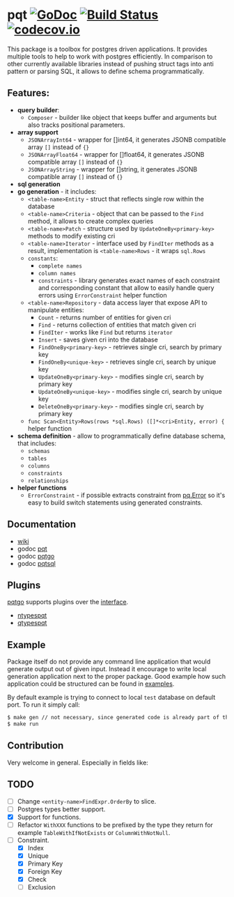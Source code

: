 # pqt [![GoDoc](https://godoc.org/github.com/piotrkowalczuk/pqt?status.svg)](http://godoc.org/github.com/piotrkowalczuk/pqt)&nbsp;[![Build Status](https://travis-ci.org/piotrkowalczuk/pqt.svg)](https://travis-ci.org/piotrkowalczuk/pqt)&nbsp;[![codecov.io](https://codecov.io/github/piotrkowalczuk/pqt/coverage.svg?branch=master)](https://codecov.io/github/piotrkowalczuk/pqt?branch=master)

This package is a toolbox for postgres driven applications.
It provides multiple tools to help to work with postgres efficiently.
In comparison to other currently available libraries instead of pushing struct tags into anti pattern or parsing SQL, it allows to define schema programmatically.

## Features:

- __query builder__:
	- `Composer` - builder like object that keeps buffer and arguments but also tracks positional parameters.
- __array support__
	- `JSONArrayInt64` - wrapper for []int64, it generates JSONB compatible array `[]` instead of `{}`
	- `JSONArrayFloat64` - wrapper for []float64, it generates JSONB compatible array `[]` instead of `{}`
	- `JSONArrayString` - wrapper for []string, it generates JSONB compatible array `[]` instead of `{}`
- __sql generation__
- __go generation__ - it includes:
	- `<table-name>Entity` - struct that reflects single row within the database
	- `<table-name>Criteria` - object that can be passed to the `Find` method, it allows to create complex queries
	- `<table-name>Patch` - structure used by `UpdateOneBy<primary-key>` methods to modify existing cri
	- `<table-name>Iterator` - interface used by `FindIter` methods as a result, implementation is `<table-name>Rows` - it wraps `sql.Rows`
	- `constants`:
		- `complete names`
		- `column names`
		- `constraints` - library generates exact names of each constraint and corresponding constant that allow to easily handle query errors using `ErrorConstraint` helper function
	- `<table-name>Repository` - data access layer that expose API to manipulate entities:
		- `Count` - returns number of entities for given cri
		- `Find` - returns collection of entities that match given cri
		- `FindIter` - works like `Find` but returns `iterator`
		- `Insert` - saves given cri into the database
		- `FindOneBy<primary-key>` - retrieves single cri, search by primary key
		- `FindOneBy<unique-key>` - retrieves single cri, search by unique key
		- `UpdateOneBy<primary-key>` - modifies single cri, search by primary key
		- `UpdateOneBy<unique-key>` - modifies single cri, search by unique key
		- `DeleteOneBy<primary-key>` - modifies single cri, search by primary key
	- `func Scan<Entity>Rows(rows *sql.Rows) ([]*<cri>Entity, error) {` helper function
- __schema definition__ - allow to programmatically define database schema, that includes:
	- `schemas`
	- `tables`
	- `columns`
	- `constraints`
	- `relationships`
- __helper functions__
    - `ErrorConstraint` - if possible extracts constraint from [pq.Error](https://godoc.org/github.com/lib/pq#Error) so it's easy to build switch statements using generated constraints.

## Documentation

* [wiki](https://github.com/piotrkowalczuk/pqt/wiki)
* godoc [pqt](http://godoc.org/github.com/piotrkowalczuk/pqt)
* godoc [pqtgo](http://godoc.org/github.com/piotrkowalczuk/pqt/pqtgo)
* godoc [pqtsql](http://godoc.org/github.com/piotrkowalczuk/pqt/pqtsql)

## Plugins 

[pqtgo](github.com/piotrkowalczuk/pqt/pqtgo) supports plugins over the [interface](https://godoc.org/github.com/piotrkowalczuk/pqt/pqtgo#Plugin).

* [ntypespqt](github.com/piotrkowalczuk/ntypes)
* [qtypespqt](github.com/piotrkowalczuk/qtypes)

## Example

Package itself do not provide any command line application that would generate output out of given input.
Instead it encourage to write local generation application next to the proper package.
Good example how such application could be structured can be found in [examples](https://github.com/piotrkowalczuk/pqt/tree/master/example).

By default example is trying to connect to local `test` database on default port.
To run it simply call:

```bash
$ make gen // not necessary, since generated code is already part of the repo
$ make run
```

## Contribution

Very welcome in general. Especially in fields like:

## TODO

* [ ] Change `<entity-name>FindExpr.OrderBy` to slice.
* [ ] Postgres types better support.
* [x] Support for functions.
* [ ] Refactor `WithXXX` functions to be prefixed by the type they return for example `TableWithIfNotExists` or `ColumnWithNotNull`.
* [ ] Constraint.
    * [x] Index
    * [x] Unique
    * [x] Primary Key
    * [x] Foreign Key
    * [x] Check
    * [ ] Exclusion
